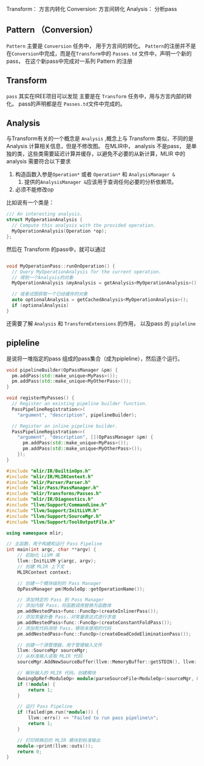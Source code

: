 Transform： 方言内转化
Conversion: 方言间转化
Analysis： 分析pass

## Pattern （Conversion）
`Pattern` 主要是 `Conversion` 任务中， 用于方言间的转化。
`Pattern`的注册并不是在`Conversion`中完成，而是在`Transform`中的 `Passes.td` 文件中，声明一个新的pass， 在这个新pass中完成对一系列 Pattern 的注册

## Transform
`pass` 其实在IREE项目可以发现
主要是在 `Transform` 任务中，用与方言内部的转化。 pass的声明都是在 `Passes.td`文件中完成的。




## Analysis
与Transform有关的一个概念是 `Analysis` ,概念上与 Transform 类似，不同的是 Analysis 计算相关信息，但是不修改图。
在MLIR中， analysis 不是pass， 是单独的类，这些类需要延迟计算并缓存，以避免不必要的从新计算，MLIR 中的 analysis 需要符合以下要求

1. 构造函数入参是`Operation*` 或者 `Operation*` 和 `AnalysisManager &`
   1. 提供的` AnalysisManager & `应该用于查询任何必要的分析依赖项。
2. 必须不能修改op


比如说有一个类是：
```c++
/// An interesting analysis.
struct MyOperationAnalysis {
  // Compute this analysis with the provided operation.
  MyOperationAnalysis(Operation *op);
};

```

然后在 Transform 的pass中，就可以通过
```c++

void MyOperationPass::runOnOperation() {
  // Query MyOperationAnalysis for the current operation.
  // 得到一个Analysis的对象
  MyOperationAnalysis &myAnalysis = getAnalysis<MyOperationAnalysis>();

  // 或者试图获取一个已经缓存的对象
  auto optionalAnalysis = getCachedAnalysis<MyOperationAnalysis>();
  if (optionalAnalysis)
}
```


<!-- `OpConversionPattern` -->


还需要了解 `Analysis` 和 `TransformExtensions` 的作用， 以及pass 的 `pipleline`


## pipleline

是说将一堆指定的pass 组成的pass集合（成为pipleline），然后逐个运行。

```c++
void pipelineBuilder(OpPassManager &pm) {
  pm.addPass(std::make_unique<MyPass>());
  pm.addPass(std::make_unique<MyOtherPass>());
}

void registerMyPasses() {
  // Register an existing pipeline builder function.
  PassPipelineRegistration<>(
    "argument", "description", pipelineBuilder);

  // Register an inline pipeline builder.
  PassPipelineRegistration<>(
    "argument", "description", [](OpPassManager &pm) {
      pm.addPass(std::make_unique<MyPass>());
      pm.addPass(std::make_unique<MyOtherPass>());
    });
}
```




```c++
#include "mlir/IR/BuiltinOps.h"
#include "mlir/IR/MLIRContext.h"
#include "mlir/Parser/Parser.h"
#include "mlir/Pass/PassManager.h"
#include "mlir/Transforms/Passes.h"
#include "mlir/IR/Diagnostics.h"
#include "llvm/Support/CommandLine.h"
#include "llvm/Support/InitLLVM.h"
#include "llvm/Support/SourceMgr.h"
#include "llvm/Support/ToolOutputFile.h"

using namespace mlir;

// 主函数，用于构建和运行 Pass Pipeline
int main(int argc, char **argv) {
    // 初始化 LLVM 库
    llvm::InitLLVM y(argc, argv);
    // 创建 MLIR 上下文
    MLIRContext context;

    // 创建一个模块级别的 Pass Manager
    OpPassManager pm(ModuleOp::getOperationName());

    // 添加特定的 Pass 到 Pass Manager
    // 添加内联 Pass，将函数调用替换为函数体
    pm.addNestedPass<func::FuncOp>(createInlinerPass());
    // 添加常量折叠 Pass，对常量表达式进行求值
    pm.addNestedPass<func::FuncOp>(createConstantFoldPass());
    // 添加死代码消除 Pass，移除未使用的代码
    pm.addNestedPass<func::FuncOp>(createDeadCodeEliminationPass());

    // 创建一个源管理器，用于管理输入文件
    llvm::SourceMgr sourceMgr;
    // 从标准输入读取 MLIR 代码
    sourceMgr.AddNewSourceBuffer(llvm::MemoryBuffer::getSTDIN(), llvm::SMLoc());

    // 解析输入的 MLIR 代码，创建模块
    OwningOpRef<ModuleOp> module(parseSourceFile<ModuleOp>(sourceMgr, &context));
    if (!module) {
        return 1;
    }

    // 运行 Pass Pipeline
    if (failed(pm.run(*module))) {
        llvm::errs() << "Failed to run pass pipeline\n";
        return 1;
    }

    // 打印转换后的 MLIR 模块到标准输出
    module->print(llvm::outs());
    return 0;
}
```
